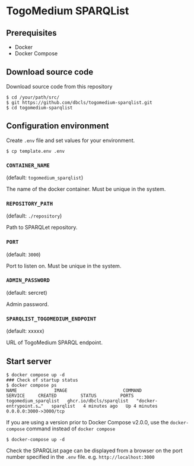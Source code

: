 # TogoMedium SPARQList
## Prerequisites
* Docker
* Docker Compose

## Download source code
Download source code from this repository
```
$ cd /your/path/src/
$ git https://github.com/dbcls/togomedium-sparqlist.git
$ cd togomedium-sparqlist
```

## Configuration environment
Create `.env` file and set values for your environment.
```
$ cp template.env .env
```
### `CONTAINER_NAME`
(default: `togomedium_sparqlist`)

The name of the docker container. Must be unique in the system.

### `REPOSITORY_PATH`

(default: `./repository`)

Path to SPARQLet repository.

### `PORT`
(default: `3000`)

Port to listen on. Must be unique in the system.

### `ADMIN_PASSWORD`
(default: sercret)

Admin password.

### `SPARQLIST_TOGOMEDIUM_ENDPOINT`
(default: xxxxx)

URL of TogoMedium SPARQL endpoint.


## Start server
```
$ docker compose up -d
### Check of startup status
$ docker compose ps
NAME              IMAGE                     COMMAND                   SERVICE     CREATED         STATUS         PORTS
togomedium_sparqlist   ghcr.io/dbcls/sparqlist   "docker-entrypoint.s…"   sparqlist   4 minutes ago   Up 4 minutes   0.0.0.0:3000->3000/tcp
```
If you are using a version prior to Docker Compose v2.0.0, use the `docker-compose` command instead of `docker compose`
```
$ docker-compose up -d
```

Check the SPARQList page can be displayed from a browser on the port number specified in the `.env` file. e.g. `http://localhost:3000`